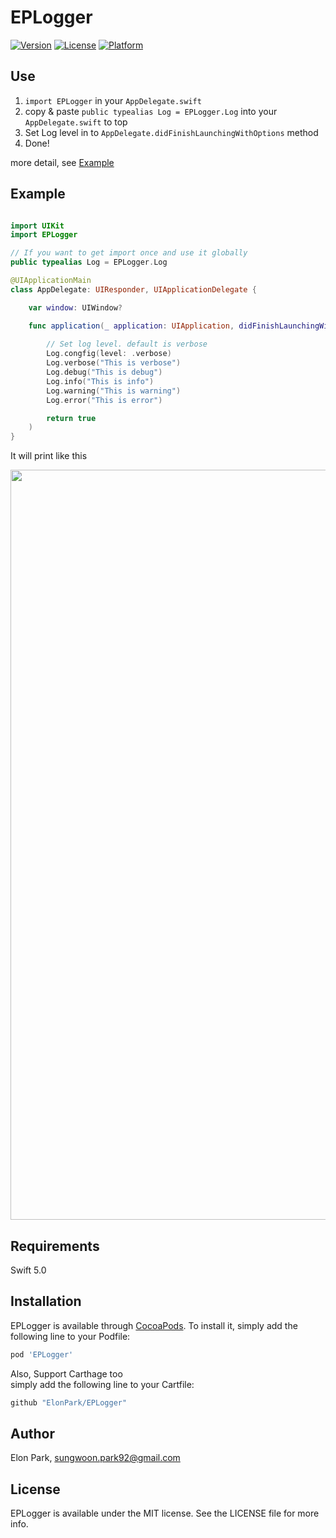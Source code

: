 # EPLogger

[![Version](https://img.shields.io/cocoapods/v/EPLogger.svg?style=flat)](https://cocoapods.org/pods/EPLogger)
[![License](https://img.shields.io/cocoapods/l/EPLogger.svg?style=flat)](https://cocoapods.org/pods/EPLogger)
[![Platform](https://img.shields.io/cocoapods/p/EPLogger.svg?style=flat)](https://cocoapods.org/pods/EPLogger)

## Use

1. `import EPLogger` in your `AppDelegate.swift`
2. copy & paste `public typealias Log = EPLogger.Log` into your `AppDelegate.swift` to top
3. Set Log level in to `AppDelegate.didFinishLaunchingWithOptions` method
4. Done!

more detail, see [Example](./Example/EPLogger/ViewController.swift)

## Example
```swift

import UIKit
import EPLogger

// If you want to get import once and use it globally
public typealias Log = EPLogger.Log

@UIApplicationMain
class AppDelegate: UIResponder, UIApplicationDelegate {

    var window: UIWindow?

    func application(_ application: UIApplication, didFinishLaunchingWithOptions launchOptions: [UIApplication.LaunchOptionsKey: Any]?) -> Bool {
        
        // Set log level. default is verbose
        Log.congfig(level: .verbose)
        Log.verbose("This is verbose")
        Log.debug("This is debug")
        Log.info("This is info")
        Log.warning("This is warning")
        Log.error("This is error")

        return true
    )
}
```
  
  
It will print like this
  
  
<div>
    <img width="1200" src="https://user-images.githubusercontent.com/13270453/77232955-8c149d00-6be7-11ea-9396-773b36996e98.png">
</div>
  

## Requirements

Swift 5.0

## Installation

EPLogger is available through [CocoaPods](https://cocoapods.org). To install
it, simply add the following line to your Podfile:

```ruby
pod 'EPLogger'
```
  
Also, Support Carthage too  
simply add the following line to your Cartfile:
```ruby
github "ElonPark/EPLogger"
```

## Author

Elon Park, sungwoon.park92@gmail.com

## License

EPLogger is available under the MIT license. See the LICENSE file for more info.
